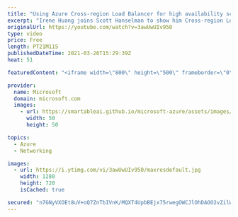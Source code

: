 ```yaml
---
title: "Using Azure Cross-region Load Balancer for high availability scenarios | Azure Friday"
excerpt: "Irene Huang joins Scott Hanselman to show him Cross-region Load Balancer, which recently became available for Public Preview. Cross-region Load Balancer is a Public layer-4 network load balancer serving as a single point of contact for global traffic. It provides efficient routing by leveraging Microsoft's"
originalUrl: https://youtube.com/watch?v=3awUwUIv950
type: video
price: Free
length: PT21M11S
publishedDateTime: 2021-03-26T15:29:39Z
heat: 51

featuredContent: "<iframe width=\"800\" height=\"500\" frameborder=\"0\" src=\"https://www.youtube.com/embed/3awUwUIv950\" allow=\"accelerometer; autoplay; encrypted-media; gyroscope; picture-in-picture\" allowfullscreen></iframe>"

provider:
  name: Microsoft
  domain: microsoft.com
  images:
    - url: https://smartableai.github.io/microsoft-azure/assets/images/organizations/microsoft.com-50x50.jpg
      width: 50
      height: 50

topics:
  - Azure
  - Networking

images:
  - url: https://i.ytimg.com/vi/3awUwUIv950/maxresdefault.jpg
    width: 1280
    height: 720
    isCached: true

secured: "n7GNyVXOEt8uV+oQ7ZnTbIVnK/MQXT4UpbBEjx75rwegOWCJlOhDAOO2vZilWeypDyQ1p8U7jW8oPRKJu074euVfr/4s7B0fDLdsGfS+MpLxzF3cRdG7LJrLhoxyuJaYCgwTlTM35sjGhy0JA4/bticNAhC96GkboGTaHqKdnb+rRIaNe3e6rSs9fLLNxTtw3dHAOueNL9MEs+K8ASqs8XW3NB4a641jc91d3D1mXv9tgqGmzNfmRK64kzbIIOa+6NhEdsoD9wer2Dltvv+4X4TO7N0mxCFaCUQEOksyOcEamCaQ2eJ9zaRENsANcwGJzpM55k4Drjyopk1mQ9FBrPs/G53Jb9xSLfaeshblcQ+lwEAoyDq0oA+spMTfHrJQwPwLO2lFQJZq6+sLSExpi4RLmn343aNTKEKJjM+QBfc=;VYOIdPrcyCw4H6F+pqogyg=="
---
```


